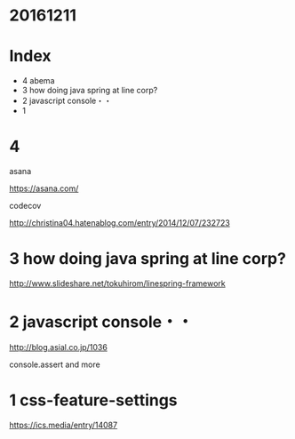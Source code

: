 # 20161211


# Index
- 4 abema
- 3 how doing java spring at line corp?
- 2 javascript console・・
- 1



# 4 

asana

https://asana.com/

codecov

http://christina04.hatenablog.com/entry/2014/12/07/232723



# 3 how doing java spring at line corp?
http://www.slideshare.net/tokuhirom/linespring-framework


# 2 javascript console・・

http://blog.asial.co.jp/1036


console.assert and more


# 1 css-feature-settings

https://ics.media/entry/14087
